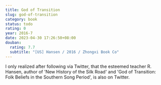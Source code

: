 ```yaml
---
title: God of Transition
slug: god-of-transition
category: book
status: todo
rating: 0
year: 2016-7
date: 2023-04-30 17:26:50+08:00
douban:
  rating: 7.7
  subtitle: "[US] Hansen / 2016 / Zhongxi Book Co"
---
```


I only realized after following via Twitter, that the esteemed teacher R. Hansen, author of 'New History of the Silk Road' and 'God of Transition: Folk Beliefs in the Southern Song Period', is also on Twitter.
